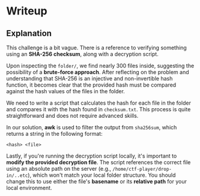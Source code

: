 # Writeup

## Explanation

This challenge is a bit vague. There is a reference to verifying something using an **SHA-256 checksum**, along with a decryption script.

Upon inspecting the `folder/`, we find nearly 300 files inside, suggesting the possibility of a **brute-force approach**. After reflecting on the problem and understanding that SHA-256 is an injective and non-invertible hash function, it becomes clear that the provided hash must be compared against the hash values of the files in the folder.

We need to write a script that calculates the hash for each file in the folder and compares it with the hash found in `checksum.txt`. This process is quite straightforward and does not require advanced skills.

In our solution, **awk** is used to filter the output from `sha256sum`, which returns a string in the following format:
```
<hash> <file>
```

Lastly, if you're running the decryption script locally, it's important to **modify the provided decryption file**. The script references the correct file using an absolute path on the server (e.g., `/home/ctf-player/drop-in/..etc`), which won't match your local folder structure. You should change this to use either the file's **basename** or its **relative path** for your local environment.

